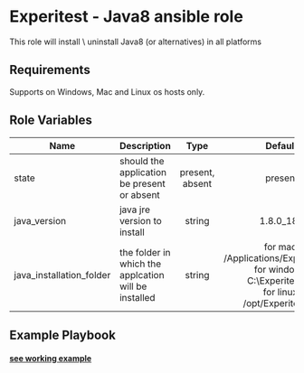 Experitest - Java8 ansible role
=========

This role will install \ uninstall Java8 (or alternatives) in all platforms

Requirements
------------

Supports on Windows, Mac and Linux os hosts only.

Role Variables
--------------

| Name | Description | Type | Default | Required |
|------|-------------|:----:|:-----:|:-----:|
| state | should the application be present or absent | present, absent | present | no |
| java_version | java jre version to install | string | 1.8.0_181 | no |
| java_installation_folder | the folder in which the applcation will be installed | string | for mac: /Applications/Experitest/jre <br> for windows: C:\\Experitest\\jre <br> for linux: /opt/Experitest/jre | no |

Example Playbook
----------------

#### [see working example](/example)
